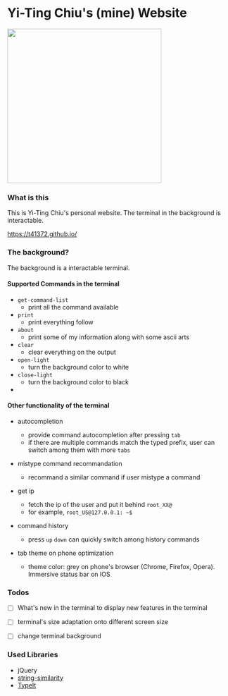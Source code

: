 # Yi-Ting Chiu's (mine) Website

<img src='https://user-images.githubusercontent.com/36402030/146896290-31f19e50-3642-498f-ada9-6b227573895e.png' height="350rem" width="auto">

### What is this
This is Yi-Ting Chiu's personal website.
The terminal in the background is interactable.

https://t41372.github.io/

### The background?
The background is a interactable terminal.

#### Supported Commands in the terminal

- `get-command-list`
  - print all the command available
- `print`
  - print everything follow
- `about`
  - print some of my information along with some ascii arts
- `clear`
  - clear everything on the output
- `open-light`
  - turn the background color to white
- `close-light`
  - turn the background color to black
- 

#### Other functionality of the terminal

- autocompletion
  - provide command autocompletion after pressing `tab`
  - if there are multiple commands match the typed prefix, user can switch among them with more `tabs`

- mistype command recommandation
  - recommand a similar command if user mistype a command

- get ip
  - fetch the ip of the user and put it behind `root_XX@`
  - for example, `root_US@127.0.0.1: ~$`

- command history
  - press `up` `down` can quickly switch among history commands

- tab theme on phone optimization
  - theme color: grey on phone's browser (Chrome, Firefox, Opera). Immersive status bar on IOS


### Todos
- [ ] What's new in the terminal to display new features in the terminal
- [ ] terminal's size adaptation onto different screen size
- [ ] change terminal background



### Used Libraries

- jQuery
- [string-similarity](https://www.npmjs.com/package/string-similarity)
- [TypeIt](https://typeitjs.com/)

